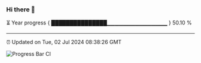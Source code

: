 ### Hi there 👋

⏳ Year progress { ███████████████▁▁▁▁▁▁▁▁▁▁▁▁▁▁▁ } 50.10 %

---

⏰ Updated on Tue, 02 Jul 2024 08:38:26 GMT

![Progress Bar CI](https://github.com/IshwaranRudhara/GIT-ACTION/workflows/Progress%20Bar%20CI/badge.svg)
